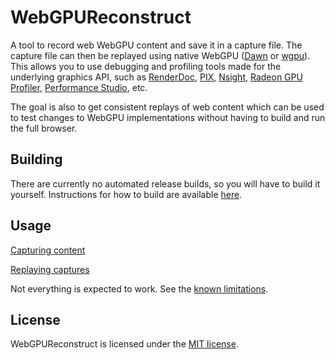 # WebGPUReconstruct
A tool to record web WebGPU content and save it in a capture file. The capture file can then be replayed using native WebGPU ([Dawn](https://dawn.googlesource.com/dawn) or [wgpu](https://github.com/gfx-rs/wgpu-native)). This allows you to use debugging and profiling tools made for the underlying graphics API, such as [RenderDoc](https://renderdoc.org/), [PIX](https://devblogs.microsoft.com/pix/), [Nsight](https://developer.nvidia.com/nsight-graphics), [Radeon GPU Profiler](https://gpuopen.com/rgp/), [Performance Studio](https://developer.arm.com/Tools%20and%20Software/Arm%20Performance%20Studio), etc.

The goal is also to get consistent replays of web content which can be used to test changes to WebGPU implementations without having to build and run the full browser.

## Building
There are currently no automated release builds, so you will have to build it yourself. Instructions for how to build are available [here](docs/BUILDING.md).

## Usage
[Capturing content](docs/CAPTURING.md)

[Replaying captures](docs/REPLAYING.md)

Not everything is expected to work. See the [known limitations](docs/LIMITATIONS.md).

## License
WebGPUReconstruct is licensed under the [MIT license](LICENSE).